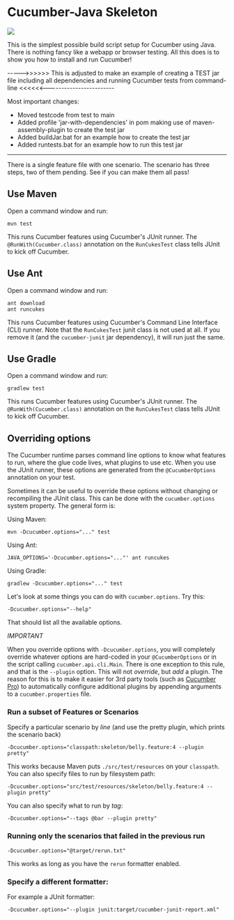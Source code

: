 # Cucumber-Java Skeleton

![](https://travis-ci.org/cucumber/cucumber-java-skeleton.svg)

This is the simplest possible build script setup for Cucumber using Java.
There is nothing fancy like a webapp or browser testing. All this does is to show you how
to install and run Cucumber!

----->>>>>> This is adjusted to make an example of creating a TEST jar file including all dependencies and running Cucumber tests from command-line <<<<<<------------------------

Most important changes:
- Moved testcode from test to main
- Added profile 'jar-with-dependencies' in pom making use of maven-assembly-plugin to create the test jar
- Added buildJar.bat for an example how to create the test jar
- Added runtests.bat for an example how to run this test jar

----------------------------------------------------------------------------------------------------------------------------------------------------------------------------------

There is a single feature file with one scenario. The scenario has three steps, two of them pending. See if you can make them all pass!

## Use Maven

Open a command window and run:

    mvn test

This runs Cucumber features using Cucumber's JUnit runner. The `@RunWith(Cucumber.class)` annotation on the `RunCukesTest`
class tells JUnit to kick off Cucumber.

## Use Ant

Open a command window and run:

    ant download
    ant runcukes

This runs Cucumber features using Cucumber's Command Line Interface (CLI) runner. Note that the `RunCukesTest` junit class is not used at all.
If you remove it (and the `cucumber-junit` jar dependency), it will run just the same.

## Use Gradle

Open a command window and run:

    gradlew test

This runs Cucumber features using Cucumber's JUnit runner. The `@RunWith(Cucumber.class)` annotation on the `RunCukesTest`
class tells JUnit to kick off Cucumber.

## Overriding options

The Cucumber runtime parses command line options to know what features to run, where the glue code lives, what plugins to use etc.
When you use the JUnit runner, these options are generated from the `@CucumberOptions` annotation on your test.

Sometimes it can be useful to override these options without changing or recompiling the JUnit class. This can be done with the
`cucumber.options` system property. The general form is:

Using Maven:

    mvn -Dcucumber.options="..." test

Using Ant:

    JAVA_OPTIONS='-Dcucumber.options="..."' ant runcukes

Using Gradle:

    gradlew -Dcucumber.options="..." test

Let's look at some things you can do with `cucumber.options`. Try this:

    -Dcucumber.options="--help"

That should list all the available options.

*IMPORTANT*

When you override options with `-Dcucumber.options`, you will completely override whatever options are hard-coded in
your `@CucumberOptions` or in the script calling `cucumber.api.cli.Main`. There is one exception to this rule, and that
is the `--plugin` option. This will not _override_, but _add_ a plugin. The reason for this is to make it easier
for 3rd party tools (such as [Cucumber Pro](https://cucumber.pro/)) to automatically configure additional plugins by appending arguments to a `cucumber.properties`
file.

### Run a subset of Features or Scenarios

Specify a particular scenario by *line* (and use the pretty plugin, which prints the scenario back)

    -Dcucumber.options="classpath:skeleton/belly.feature:4 --plugin pretty"

This works because Maven puts `./src/test/resources` on your `classpath`.
You can also specify files to run by filesystem path:

    -Dcucumber.options="src/test/resources/skeleton/belly.feature:4 --plugin pretty"

You can also specify what to run by *tag*:

    -Dcucumber.options="--tags @bar --plugin pretty"

### Running only the scenarios that failed in the previous run

    -Dcucumber.options="@target/rerun.txt"

This works as long as you have the `rerun` formatter enabled.

### Specify a different formatter:

For example a JUnit formatter:

    -Dcucumber.options="--plugin junit:target/cucumber-junit-report.xml"
